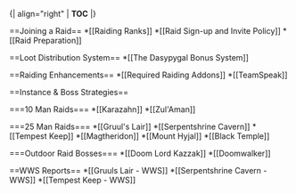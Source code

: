 {| align="right"
  | __TOC__
  |}

==Joining a Raid==
*[[Raiding Ranks]]
*[[Raid Sign-up and Invite Policy]]
*[[Raid Preparation]]

==Loot Distribution System==
*[[The Dasypygal Bonus System]]


==Raiding Enhancements==
*[[Required Raiding Addons]]
*[[TeamSpeak]]


==Instance & Boss Strategies==

===10 Man Raids===
*[[Karazahn]]
*[[Zul'Aman]]

===25 Man Raids===
*[[Gruul's Lair]]
*[[Serpentshrine Cavern]]
*[[Tempest Keep]]
*[[Magtheridon]]
*[[Mount Hyjal]]
*[[Black Temple]]

===Outdoor Raid Bosses===
*[[Doom Lord Kazzak]]
*[[Doomwalker]]


==WWS Reports==
*[[Gruuls Lair - WWS]]
*[[Serpentshrine Cavern - WWS]]
*[[Tempest Keep - WWS]]